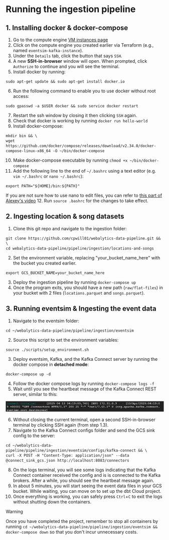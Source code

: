 # Running the ingestion pipeline

## 1. Installing docker & docker-compose
1. Go to the compute engine [VM instances page](https://console.cloud.google.com/compute/instances)
2. Click on the compute engine you created earlier via Terraform (e.g., named `eventsim-kafka-instance`).
3. Under the `Details` tab, click the button that says `SSH`.
4. A new **SSH-in-browser** window will open. When prompted, click `Authorize` to continue and you will see the terminal.
5. Install docker by running:
```shell
sudo apt-get update && sudo apt-get install docker.io
```
6. Run the following command to enable you to use docker without root access:
```shell
sudo gpasswd -a $USER docker && sudo service docker restart
```
7. Restart the ssh window by closing it then clicking `SSH` again.
8. Check that docker is working by running `docker run hello-world`
9. Install docker-compose:
```shell
mkdir bin && \
wget https://github.com/docker/compose/releases/download/v2.34.0/docker-compose-linux-x86_64 -O ~/bin/docker-compose
```
10. Make docker-compose executable by running `chmod +x ~/bin/docker-compose`
11. Add the following line to the end of `~/.bashrc` using a text editor (e.g. `vim ~/.bashrc` or `nano ~/.bashrc`):
```shell
export PATH="${HOME}/bin:${PATH}"
```
If you are not sure how to use nano to edit files, you can refer to [this part of Alexey's video](https://youtu.be/ae-CV2KfoN0?si=o31VTXYCzTtoTej9&t=1510)
12. Run `source .bashrc` for the changes to take effect.

## 2. Ingesting location & song datasets
1. Clone this git repo and navigate to the ingestion folder:
```shell
git clone https://github.com/cpwill01/webalytics-data-pipeline.git && \
cd webalytics-data-pipeline/pipeline/ingestion/locations-and-songs
```
2. Set the environment variable, replacing "your_bucket_name_here" with the 
   bucket you created earlier.
```shell
export GCS_BUCKET_NAME=your_bucket_name_here
```
3. Deploy the ingestion pipeline by running `docker-compose up` 
4. Once the program exits, you should have a new path (`raw/flat-files`) in your bucket with 2 files (`locations.parquet` and 
   `songs.parquet`).
   
## 3. Running eventsim & Ingesting the event data
1. Navigate to the eventsim folder:
```shell
cd ~/webalytics-data-pipeline/pipeline/ingestion/eventsim
```
2. Source this script to set the environment variables:
```shell
source ./scripts/setup_environment.sh
```
3. Deploy eventsim, Kafka, and the Kafka Connect server by running the docker compose in **detached mode**:
```shell
docker-compose up -d
```
4. Follow the docker compose logs by running `docker-compose logs -f`
5. Wait until you see the heartbeat message of the Kafka Connect REST server, similar to this:

![connect-heartbeat](../assets/connect-heartbeat.png)
   
6. Without closing the current terminal, open a second SSH-in-browser terminal by clicking SSH again (from step 1.3).
7. Navigate to the Kafka Connect configs folder and send the GCS sink config to the server:
```shell
cd ~/webalytics-data-pipeline/pipeline/ingestion/eventsim/configs/kafka-connect && \
curl -X POST -H "Content-Type: application/json" --data @connect_sink_gcs.json http://localhost:8083/connectors
```
8. On the logs terminal, you will see some logs indicating that the Kafka Connect container received the config and is
   is connected to the Kafka brokers. After a while, you should see the heartbeat message again.
9. In about 5 minutes, you will start seeing the event data files in your GCS bucket. While waiting, you can move on to
   set up the dbt Cloud project.
10. Once everything is working, you can safely press `Ctrl`+`C` to exit the logs without shutting down the containers.

> [!WARNING]  
> Once you have completed the project, remember to stop all containers by running
> `cd ~/webalytics-data-pipeline/pipeline/ingestion/eventsim && docker-compose down`
> so that you don't incur unnecessary costs.
